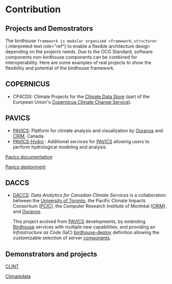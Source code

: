 # Contribution

## Projects and Demostrators

The birdhouse
`framework is modular organized <framework_structure>`{.interpreted-text
role="ref"} to enable a flexible architecture design depending on the
projects needs. Due to the OCG Standard, software components
non-birdhouse components can be combined for interoperability. Here are
some examples of real projects to show the flexibility and potential of
the birdhouse framework.

## COPERNICUS

-   CP4CDS: Climate Projects for the [Climate Data
    Store](https://cds.climate.copernicus.eu/) (part of the European
    Union\'s [Copernicus Climate Change
    Service](https://climate.copernicus.eu/)).


## PAVICS

-   [PAVICS](https://ouranosinc.github.io/pavics-sdi/): Platform for
    climate analysis and visualization by
    [Ouranos](https://www.ouranos.ca/) and
    [CRIM](https://www.crim.ca/en), Canada.
-   [PAVICS-Hydro](https://medium.com/birdhouse-newsletter/web-processing-services-for-hydrological-modeling-7b5eb5c426ed)
    : Additional services for
    [PAVICS](https://ouranosinc.github.io/pavics-sdi/) allowing users to
    perform hydrological modeling and analysis.

[Pavics documentation ](https://pavics-sdi.readthedocs.io/en/latest/index.html)

[Pavics deployment](https://birdhouse-deploy.readthedocs.io/en/latest/#birdhouse)


## DACCS
-   [DACCS](https://daccs.ca/): *Data Analytics for Canadian Climate
    Services* is a collaboration between the [University of
    Toronto](https://www.utoronto.ca/), the Pacific Climate Impacts
    Consortium ([PCIC](https://www.pacificclimate.org/)), the Computer
    Research Institute of Montréal ([CRIM](https://www.crim.ca/en)), and
    [Ouranos](https://www.ouranos.ca/).

    This project evolved from
    [PAVICS](https://ouranosinc.github.io/pavics-sdi/) developments, by
    extending [Birdhouse]() services with multiple new capabilities, and
    providing an *Infrastructure as Code* (IaC) [birdhouse-deploy]()
    definition allowing the customizable selection of server
    [components](https://birdhouse-deploy.readthedocs.io/en/latest/#birdhouse).

## Demonstrators and projects

[CLINT](https://clint.dkrz.de/) 

[Climatedata](https://climatedata.ca/)

<!-- 

## OGC-Testbeds

::: todo
Add references to OGC testbed.
:::
-   OGC Testbed 13: Enhancement of scheduling services
-   OGC Testbed 14: Enhancement of security
| [OGC EO-Pilot](http://docs.opengeospatial.org/per/20-045.html%23_open_source_software_4&amp;sa=D&amp;source=editors&amp;ust=1660816924243900&amp;usg=AOvVaw22QBuuFacKi801Tvd-c-LC)  | | | 

 -->


